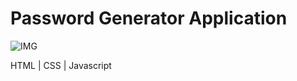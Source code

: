 # Password Generator Application

![IMG](https://github.com/sanjayagayan/Password-Generator-App/assets/70587308/62964251-8f6a-4081-99f4-7f8af3dc0c99)

HTML | CSS | Javascript
